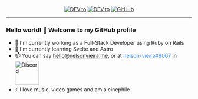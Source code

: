 <div align="center">
    <a href="https://dev.to/nelson-vieira" target="_blank"><img alt="DEV.to" src="https://img.shields.io/badge/-DEV.to-000000?style=round-square&logo=DEV.to"></a>
    <a href="https://www.linkedin.com/in/nelson-f-vieira/" target="_blank"><img alt="DEV.to" src="https://img.shields.io/badge/-LinkedIn-0a66c2?style=round-square&logo=LinkedIn"></a>
    <a href="https://github.com/nelson-vieira" target="_blank"><img alt="GitHub" src="https://img.shields.io/badge/-@nelson--vieira-161b22?style=round-square&logo=GitHub"></a>
</div>

---

### Hello world! 👋 Welcome to my GitHub profile

- 🔭 I'm currently working as a Full-Stack Developer using Ruby on Rails
- 🌱 I'm currently learning Svelte and Astro
- 📫 You can say hello@nelsonvieira.me, or at <span style="color:#2f81f7;text-decoration:none;">nelson-vieira#9067</span> in <img alt="Discord" src="https://assets-global.website-files.com/6257adef93867e50d84d30e2/636e0b52aa9e99b832574a53_full_logo_blurple_RGB.png" width="65px" height="auto">
- ⚡ I love music, video games and am a cinephile

<!--
Visit my [website](https://nelsonvieira.me/) for more information about me 😃
-->
